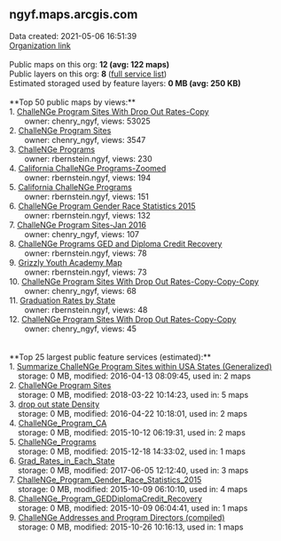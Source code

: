 <h2>ngyf.maps.arcgis.com</h2> Data created: 2021-05-06 16:51:39 <br /><a target='new' href='https://ngyf.maps.arcgis.com'>Organization link</a><br /><br />Public maps on this org: <b>12 (avg: 122 maps)</b><br />Public layers on this org: <b>8 </b>(<a target='new' href='https://services.arcgis.com/c2x3ll8cpFj4k8dR/ArcGIS/rest/services'>full service list</a>)<br />Estimated storaged used by feature layers: <b>0 MB (avg: 250 KB)</b><br /><br />**Top 50 public maps by views:**<br />  1. <a target='new' href='https://www.arcgis.com/home/item.html?id=a5c00af161e141039dfd6fd78ad9aabd'>ChalleNGe Program Sites With Drop Out Rates-Copy</a> <br />  &nbsp;&nbsp;&nbsp;&nbsp; &nbsp;&nbsp;owner: chenry_ngyf, views: 53025<br />  2. <a target='new' href='https://www.arcgis.com/home/item.html?id=1825ecbdef4449d8b0a61584efc3e03a'>ChalleNGe Program Sites</a> <br />  &nbsp;&nbsp;&nbsp;&nbsp; &nbsp;&nbsp;owner: chenry_ngyf, views: 3547<br />  3. <a target='new' href='https://www.arcgis.com/home/item.html?id=78409d88a15b40c4969e5508276861bf'>ChalleNGe Programs</a> <br />  &nbsp;&nbsp;&nbsp;&nbsp; &nbsp;&nbsp;owner: rbernstein.ngyf, views: 230<br />  4. <a target='new' href='https://www.arcgis.com/home/item.html?id=2a49ec57f7f544b684aab900979a15c0'>California ChalleNGe Programs-Zoomed</a> <br />  &nbsp;&nbsp;&nbsp;&nbsp; &nbsp;&nbsp;owner: rbernstein.ngyf, views: 194<br />  5. <a target='new' href='https://www.arcgis.com/home/item.html?id=44229b0f1849448e90a36df9517731f2'>California ChalleNGe Programs</a> <br />  &nbsp;&nbsp;&nbsp;&nbsp; &nbsp;&nbsp;owner: rbernstein.ngyf, views: 151<br />  6. <a target='new' href='https://www.arcgis.com/home/item.html?id=febb19d530a94e329c7e6c708982bec9'>ChalleNGe Program Gender Race Statistics 2015</a> <br />  &nbsp;&nbsp;&nbsp;&nbsp; &nbsp;&nbsp;owner: rbernstein.ngyf, views: 132<br />  7. <a target='new' href='https://www.arcgis.com/home/item.html?id=7c66f79afc9a4980ac1ee2469d3f8423'>ChalleNGe Program Sites-Jan 2016</a> <br />  &nbsp;&nbsp;&nbsp;&nbsp; &nbsp;&nbsp;owner: chenry_ngyf, views: 107<br />  8. <a target='new' href='https://www.arcgis.com/home/item.html?id=fcd22993b8974b7ba29beae455331409'>ChalleNGe Programs GED and Diploma Credit Recovery</a> <br />  &nbsp;&nbsp;&nbsp;&nbsp; &nbsp;&nbsp;owner: rbernstein.ngyf, views: 78<br />  9. <a target='new' href='https://www.arcgis.com/home/item.html?id=8522ae3cd7bd4c9584076a76a653ad45'>Grizzly Youth Academy Map</a> <br />  &nbsp;&nbsp;&nbsp;&nbsp; &nbsp;&nbsp;owner: rbernstein.ngyf, views: 73<br />  10. <a target='new' href='https://www.arcgis.com/home/item.html?id=f95713f5f0ef4f4dbbf1a1f36846d534'>ChalleNGe Program Sites With Drop Out Rates-Copy-Copy-Copy</a> <br />  &nbsp;&nbsp;&nbsp;&nbsp; &nbsp;&nbsp;owner: chenry_ngyf, views: 68<br />  11. <a target='new' href='https://www.arcgis.com/home/item.html?id=960549063a81475786e0294f1a7418ec'>Graduation Rates by State</a> <br />  &nbsp;&nbsp;&nbsp;&nbsp; &nbsp;&nbsp;owner: rbernstein.ngyf, views: 48<br />  12. <a target='new' href='https://www.arcgis.com/home/item.html?id=2ca22844510d40d3ae6550d19a6480c7'>ChalleNGe Program Sites With Drop Out Rates-Copy-Copy</a> <br />  &nbsp;&nbsp;&nbsp;&nbsp; &nbsp;&nbsp;owner: chenry_ngyf, views: 45<br /><br /><br />**Top 25 largest public feature services (estimated):**<br /> 1. <a target='new' href='https://www.arcgis.com/home/item.html?id=966abb659f4642f4bf66f74984efbd69'>Summarize ChalleNGe Program Sites within USA States (Generalized)</a><br /> &nbsp;&nbsp;&nbsp;&nbsp;storage: 0 MB, modified: 2016-04-13 08:09:45,  used in: 2 maps<br /> 2. <a target='new' href='https://www.arcgis.com/home/item.html?id=46b7ce037db0445f89fda5d3ea19d5b5'>ChalleNGe Program Sites</a><br /> &nbsp;&nbsp;&nbsp;&nbsp;storage: 0 MB, modified: 2018-03-22 10:14:23,  used in: 5 maps<br /> 3. <a target='new' href='https://www.arcgis.com/home/item.html?id=c2db6d36149446da9ed9cd8c81b4345a'>drop out state Density</a><br /> &nbsp;&nbsp;&nbsp;&nbsp;storage: 0 MB, modified: 2016-04-22 10:18:01,  used in: 2 maps<br /> 4. <a target='new' href='https://www.arcgis.com/home/item.html?id=0127b6e241d14f83981460a6421225eb'>ChalleNGe_Program_CA</a><br /> &nbsp;&nbsp;&nbsp;&nbsp;storage: 0 MB, modified: 2015-10-12 06:19:31,  used in: 2 maps<br /> 5. <a target='new' href='https://www.arcgis.com/home/item.html?id=1200020682f5449e8f96382d64568f0d'>ChalleNGe_Programs</a><br /> &nbsp;&nbsp;&nbsp;&nbsp;storage: 0 MB, modified: 2015-12-18 14:33:02,  used in: 1 maps<br /> 6. <a target='new' href='https://www.arcgis.com/home/item.html?id=c9af18db72554b3fba35ea3b9b430b12'>Grad_Rates_in_Each_State</a><br /> &nbsp;&nbsp;&nbsp;&nbsp;storage: 0 MB, modified: 2017-06-05 12:12:40,  used in: 3 maps<br /> 7. <a target='new' href='https://www.arcgis.com/home/item.html?id=abbfb5d4dcc6432d80178841dff0d2e5'>ChalleNGe_Program_Gender_Race_Statistics_2015</a><br /> &nbsp;&nbsp;&nbsp;&nbsp;storage: 0 MB, modified: 2015-10-09 06:10:10,  used in: 4 maps<br /> 8. <a target='new' href='https://www.arcgis.com/home/item.html?id=0ddb58140fcc4562ac8ce341c85e1912'>ChalleNGe_Program_GEDDiplomaCredit_Recovery</a><br /> &nbsp;&nbsp;&nbsp;&nbsp;storage: 0 MB, modified: 2015-10-09 06:04:41,  used in: 1 maps<br /> 9. <a target='new' href='https://www.arcgis.com/home/item.html?id=911538cd49544c9b974df44310831b58'>ChalleNGe Addresses and Program Directors (compiled)</a><br /> &nbsp;&nbsp;&nbsp;&nbsp;storage: 0 MB, modified: 2015-10-26 10:16:13,  used in: 1 maps<br />